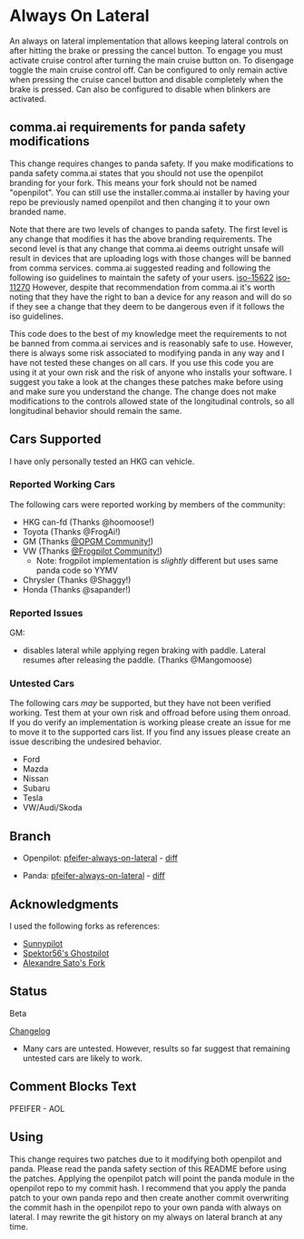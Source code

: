 # Always On Lateral
An always on lateral implementation that allows keeping lateral controls on
after hitting the brake or pressing the cancel button. To engage you must
activate cruise control after turning the main cruise button on. To disengage
toggle the main cruise control off. Can be configured to only remain active when
pressing the cruise cancel button and disable completely when the brake is
pressed. Can also be configured to disable when blinkers are activated.

## comma.ai requirements for panda safety modifications
This change requires changes to panda safety. If you make modifications to panda
safety comma.ai states that you should not use the openpilot branding for your
fork. This means your fork should not be named "openpilot". You can still use
the installer.comma.ai installer by having your repo be previously named
openpilot and then changing it to your own branded name.

Note that there are two levels of changes to panda safety. The first level is
any change that modifies it has the above branding requirements. The second
level is that any change that comma.ai deems outright unsafe will result in
devices that are uploading logs with those changes will be banned from comma
services. comma.ai suggested reading and following the following iso guidelines
to maintain the safety of your users.
[iso-15622](https://www.iso.org/obp/ui/en/#iso:std:iso:15622:ed-3:v1:en)
[iso-11270](https://www.iso.org/obp/ui/en/#iso:std:iso:11270:ed-1:v1:en)
However, despite that recommendation from comma.ai it's worth noting that they
have the right to ban a device for any reason and will do so if they see a
change that they deem to be dangerous even if it follows the iso guidelines.

This code does to the best of my knowledge meet the requirements to not be
banned from comma.ai services and is reasonably safe to use. However, there is
always some risk associated to modifying panda in any way and I have not tested
these changes on all cars. If you use this code you are using it at your own
risk and the risk of anyone who installs your software. I suggest you take a
look at the changes these patches make before using and make sure you understand
the change. The change does not make modifications to the controls allowed state
of the longitudinal controls, so all longitudinal behavior should remain the
same.

## Cars Supported
I have only personally tested an HKG can vehicle.

### Reported Working Cars
The following cars were reported working by members of the community:
* HKG can-fd (Thanks @hoomoose!)
* Toyota (Thanks @FrogAi!)
* GM (Thanks [@OPGM Community!](https://discord.gg/G2xp9AH94U))
* VW (Thanks [@Frogpilot Community!](https://l.linklyhq.com/l/1t3Il))
    - Note: frogpilot implementation is _slightly_ different but uses same panda
    code so YYMV
* Chrysler (Thanks @Shaggy!)
* Honda (Thanks @sapander!)

### Reported Issues
GM:
* disables lateral while applying regen braking with paddle. Lateral resumes
after releasing the paddle. (Thanks @Mangomoose)

### Untested Cars
The following cars _may_ be supported, but they have not been verified working.
Test them at your own risk and offroad before using them onroad. If you do
verify an implementation is working please create an issue for me to move it to
the supported cars list. If you find any issues please create an issue
describing the undesired behavior.

* Ford
* Mazda
* Nissan
* Subaru
* Tesla
* VW/Audi/Skoda

## Branch
* Openpilot: [pfeifer-always-on-lateral](https://github.com/pfeiferj/openpilot/tree/pfeifer-always-on-lateral)
\-
[diff](https://github.com/commaai/openpilot/compare/master...pfeiferj:openpilot:pfeifer-always-on-lateral)

* Panda: [pfeifer-always-on-lateral](https://github.com/pfeiferj/panda/tree/pfeifer-always-on-lateral)
\-
[diff](https://github.com/commaai/panda/compare/master...pfeiferj:panda:pfeifer-always-on-lateral)

## Acknowledgments
I used the following forks as references:
* [Sunnypilot](https://github.com/sunnyhaibin/sunnypilot)
* [Spektor56's Ghostpilot](https://github.com/spektor56/ghostpilot)
* [Alexandre Sato's Fork](https://github.com/AlexandreSato/openpilot/tree/personal3)

## Status
Beta

[Changelog](./CHANGELOG.md)

* Many cars are untested. However, results so far suggest that remaining untested cars are likely to work.

## Comment Blocks Text
PFEIFER - AOL


## Using
This change requires two patches due to it modifying both openpilot and panda.
Please read the panda safety section of this README before using the patches.
Applying the openpilot patch will point the panda module in the openpilot repo
to my commit hash. I recommend that you apply the panda patch to your own panda
repo and then create another commit overwriting the commit hash in the openpilot
repo to your own panda with always on lateral. I may rewrite the git history on
my always on lateral branch at any time.
